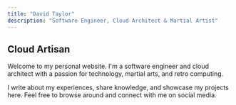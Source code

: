 ```yaml
---
title: "David Taylor"
description: "Software Engineer, Cloud Architect & Martial Artist"
---
```


## Cloud Artisan

Welcome to my personal website. I'm a software engineer and cloud architect with a passion for technology, martial arts, and retro computing.

I write about my experiences, share knowledge, and showcase my projects here. Feel free to browse around and connect with me on social media.